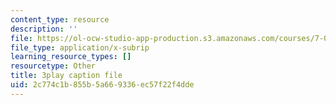 ```yaml
---
content_type: resource
description: ''
file: https://ol-ocw-studio-app-production.s3.amazonaws.com/courses/7-01sc-fundamentals-of-biology-fall-2011/2c774c1b855b5a669336ec57f22f4dde_1eGsdK1fPLM.vtt
file_type: application/x-subrip
learning_resource_types: []
resourcetype: Other
title: 3play caption file
uid: 2c774c1b-855b-5a66-9336-ec57f22f4dde
---
```

